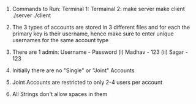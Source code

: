 1. Commands to Run:
Terminal 1:         Termainal 2:
make server         make client
./server            ./client

2. The 3 types of accounts are stored in 3 different files and for each the primary key is their username, hence make sure to enter unique usernames for the same account type

3. There are 1 admin:
Username - Password
(i) Madhav - 123
(ii) Sagar - 123

4. Initially there are no "Single" or "Joint" Accounts

5. Joint Accounts are restricted to only 2-4 users per account

6. All Strings don't allow spaces in them